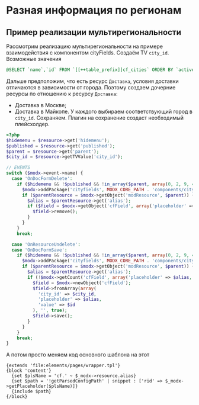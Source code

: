 # Разная информация по регионам

## Пример реализации мультирегиональности

Рассмотрим реализацию мультирегиональности на примере взаимодействия с компонентом cityFields. Создаём TV `city_id`. Возможные значения

```sql
@SELECT `name`,`id` FROM `[[++table_prefix]]cf_cities` ORDER BY `active` ASC
```

Дальше предположим, что есть ресурс `Доставка`, условия доставки отличаются в зависимости от города. Поэтому создаем дочерние ресурсы по отношению к ресурсу `Доставка`:

* Доставка в Москве;
* Доставка в Майкопе.
  У каждого выбираем соответствующий город в `city_id`. Сохраняем. Плагин на сохранение создаст необходимый плейсхолдер.

```php
<?php
$hidemenu = $resource->get('hidemenu');
$published = $resource->get('published');
$parent = $resource->get('parent');
$city_id = $resource->getTVValue('city_id');

// EVENTS
switch ($modx->event->name) {
  case 'OnDocFormDelete':
    if ($hidemenu && !$published && !in_array($parent, array(0, 2, 9, 40, 41, 42))) {
      $modx->addPackage('cityfields', MODX_CORE_PATH . 'components/cityfields/model/');
      if ($parentResource = $modx->getObject('modResource', $parent)) {
        $alias = $parentResource->get('alias');
        if ($field = $modx->getObject('cfField', array('placeholder' => $alias))) {
          $field->remove();
        }
      }
    }
    break;

  case 'OnResourceUndelete':
  case 'OnDocFormSave':
    if ($hidemenu && !$published && !in_array($parent, array(0, 2, 9, 40, 41, 42))) {
      $modx->addPackage('cityfields', MODX_CORE_PATH . 'components/cityfields/model/');
      if ($parentResource = $modx->getObject('modResource', $parent)) {
        $alias = $parentResource->get('alias');
        if (!$modx->getCount('cfField', array('placeholder' => $alias, 'city_id' => $city_id))) {
          $field = $modx->newObject('cfField');
          $field->fromArray(array(
            'city_id' => $city_id,
            'placeholder' => $alias,
            'value' => $id
          ), '', true);
          $field->save();
        }
      }
    }
    break;
}
```

А потом просто меняем код основного шаблона на этот

```fenom
{extends 'file:elements/pages/wrapper.tpl'}
{block 'content'}
  {set $plsName = 'cf.' ~ $_modx->resource.alias}
  {set $path = '!getParsedConfigPath' | snippet : ['rid' => $_modx->getPlaceholder($plsName)]}
  {include $path}
{/block}
```
